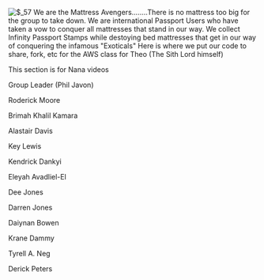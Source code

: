 ![$_57](https://github.com/user-attachments/assets/b8ad91b3-6b54-4ed6-9db0-69c534486a0e)
We are the Mattress Avengers........There is no mattress too big for the group to take down. We are international Passport Users who have taken a vow to conquer all mattresses that stand in our way. We collect Infinity Passport Stamps while destoying bed mattresses that get in our way of conquering the infamous "Exoticals" Here is where we put our code to share, fork, etc for the AWS class for Theo (The Sith Lord himself)

This section is for Nana videos

Group Leader (Phil Javon)

Roderick Moore

Brimah Khalil Kamara

Alastair Davis

Key Lewis

Kendrick Dankyi

Eleyah Avadliel-El

Dee Jones

Darren Jones

Daiynan Bowen

Krane Dammy

Tyrell A. Neg

Derick Peters
